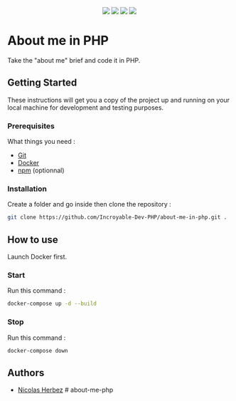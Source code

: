 <p align="center">
    <img src="https://img.shields.io/badge/html5-%23E34F26.svg?style=for-the-badge&logo=html5&logoColor=white" />
    <img src="https://img.shields.io/badge/css3-%231572B6.svg?style=for-the-badge&logo=css3&logoColor=white" />
    <img src="https://img.shields.io/badge/php-%23777BB4.svg?style=for-the-badge&logo=php&logoColor=white" />
    <img src="https://img.shields.io/badge/docker-%230db7ed.svg?style=for-the-badge&logo=docker&logoColor=white" />
</p>

# About me in PHP

Take the "about me" brief and code it in PHP.

## Getting Started

These instructions will get you a copy of the project up and running on your local machine for development and testing purposes.

### Prerequisites

What things you need :

- <a href="https://git-scm.com/downloads" target="_blanc">Git</a>
- <a href="https://www.docker.com/get-started" target="_blanc">Docker</a>
- <a href="https://docs.npmjs.com/downloading-and-installing-node-js-and-npm" target="_blanc">npm</a> (optionnal)

### Installation

Create a folder and go inside then clone the repository :
```bash
git clone https://github.com/Incroyable-Dev-PHP/about-me-in-php.git .
```

## How to use

Launch Docker first.

### Start

Run this command :
```bash
docker-compose up -d --build
```

### Stop

Run this command :
```bash
docker-compose down
```

## Authors

- [Nicolas Herbez](https://github.com/nicolas-herbez)
#   a b o u t - m e - p h p  
 